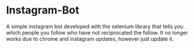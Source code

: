 # Instagram-Bot
A simple instagram bot developed with the selenium library that tells you which people you follow who have not reciprocated the follow.
It no longer works due to chrome and instagram updates, however just update it.
